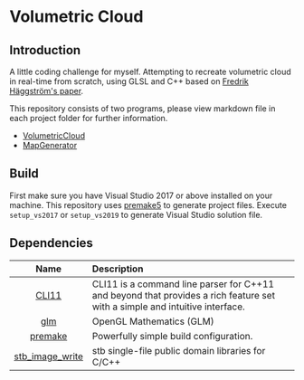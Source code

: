 # Volumetric Cloud
## Introduction
A little coding challenge for myself. Attempting to recreate volumetric cloud in real-time from scratch, using GLSL and C++ based on [Fredrik Häggström's paper](http://www.diva-portal.org/smash/get/diva2:1223894/FULLTEXT01.pdf).

This repository consists of two programs, please view markdown file in each project folder for further information.
- [VolumetricCloud](VolumetricCloud/README.md)
- [MapGenerator](MapGenerator/README.md)

## Build
First make sure you have Visual Studio 2017 or above installed on your machine. This repository uses [premake5](https://github.com/premake/premake-core) to generate project files. Execute `setup_vs2017` or `setup_vs2019` to generate Visual Studio solution file.

## Dependencies
| Name  | Description |
| :---: | :---------- |
| [CLI11](https://github.com/CLIUtils/CLI11) | CLI11 is a command line parser for C++11 and beyond that provides a rich feature set with a simple and intuitive interface. |
| [glm](https://github.com/g-truc/glm) | OpenGL Mathematics (GLM) |
| [premake](https://github.com/premake/premake-core) | Powerfully simple build configuration. |
| [stb_image_write](https://github.com/nothings/stb/blob/master/stb_image_write.h) | stb single-file public domain libraries for C/C++ |